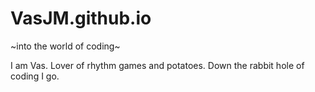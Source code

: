 # VasJM.github.io

~into the world of coding~

I am Vas. Lover of rhythm games and potatoes. Down the rabbit hole of coding I go.
